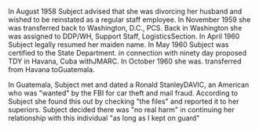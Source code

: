 In August 1958 Subject advised that she was divorcing her husband and wished to be reinstated as a regular staff employee. In November 1959 she was transferred back to Washington, D.C., PCS. Back in Washington she was assigned to DDP/WH, Support Staff, LogisticsSection. In April 1960 Subject legally resumed her maiden name. In May 1960 Subject was certified to the State Department. in connection with ninety day proposed TDY in Havana, Cuba withJMARC. In October 1960 she was. transferred from Havana toGuatemala.

In Guatemala, Subject met and dated a Ronald StanleyDAVIC, an American who was "wanted" by the FBI for car theft and mail fraud. According to Subject she found this out by checking "the files" and reported it to her superiors. Subject decided there was "no real harm" in continuing her relationship with this individual "as long as I kept on guard"